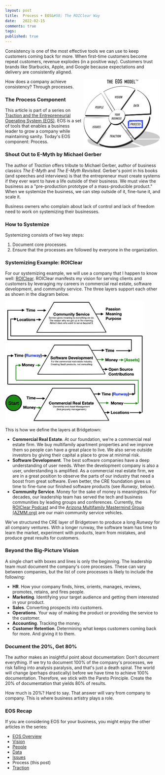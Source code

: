 ```yaml
---
layout: post
title:  Process + EOS&#58; The ROIClear Way
date:   2022-02-15
comments: true
tags: 
published: true
---
```


Consistency is one of the most effective tools we can use to keep customers coming back for more. When first-time customers become repeat customers, revenue explodes (in a positive way). Customers trust brands like Starbucks, Apple, and Google because expectations and delivery are consistently aligned.

<a href="/blog/2022/02/15/process-plus-eos/"><img src="/images/EOS_Process.jpg" align="right" width="250" padding="10" alt="Process and the Entrepreneurial Operating System (EOS)" title="Process and the Entrepreneurial Operating System (EOS)" /></a>

How does a company achieve consistency? Through processes.

### The Process Component

This article is part of a series on [Traction and the Entrepreneurial Operating System (EOS)](/blog/2021/02/15/traction-entrepreneurial-operating-system-eos/). EOS is a set of tools that enables a business leader to grow a company while maintaining sanity. Today's EOS component: Process.

<!--more-->

### Shout Out to E-Myth by Michael Gerber

The author of _Traction_ offers tribute to Michael Gerber, author of business classics _The E-Myth_ and _The E-Myth Revisited_. Gerber's point in his books (and speeches and interviews) is that the entrepreneur must create systems if they ever want to have a life outside of their business. We must view the business as a "pre-production prototype of a mass-producible product." When we systemize the business, we can step outside of it, fine-tune it, and scale it.

Business owners who complain about lack of control and lack of freedom need to work on systemizing their businesses.

### How to Systemize

Systemizing consists of two key steps:

1. Document core processes.
2. Ensure that the processes are followed by everyone in the organization.

### Systemizing Example: ROIClear

For our systemizing example, we will use a company that I happen to know well: [ROIClear](https://ROIClear.com). ROIClear manifests my vision for serving clients and customers by leveraging my careers in commercial real estate, software development, and community service. The three layers support each other as shown in the diagram below.

<img src="/images/ROIClear_business_plan.jpg" width="450" padding="10" alt="ROIClear Business Plan" title="ROIClear Business Plan" />

This is how we define the layers at Bridgetown:

* **Commercial Real Estate**. At our foundation, we're a commercial real estate firm. We buy multifamily apartment properties and we improve them so people can have a great place to live. We also serve outside investors by giving their capital a place to grow at minimal risk.
* **Software Development**. The best software companies have a deep understanding of user needs. When the development company is also a user, understanding is amplified. As a commercial real estate firm, we are in a great position to observe the parts of our industry that need a boost from great software. Even better, the CRE foundation gives us time to fine-tune our finished software products (see _Runway_, below).
* **Community Service**. Money for the sake of money is meaningless. For decades, our leadership team has served the tech and business communities by leading groups and conferences. Currently, the [ROIClear Podcast](https://www.youtube.com/@roiclear) and the [Arizona Multifamily Mastermind Group (AZMM.org)](https://AZMM.org) are our main community service vehicles.

We've structured the CRE layer of Bridgetown to produce a long _Runway_ for all company ventures. With a longer runway, the software team has time to learn the market, experiment with products, learn from mistakes, and produce great results for customers. 

### Beyond the Big-Picture Vision

A single chart with boxes and lines is only the beginning. The leadership team must document the company's core processes. These can vary between companies, but the list of core processes is likely to include the following:

* **HR**. How your company finds, hires, orients, manages, reviews, promotes, retains, and fires people.
* **Marketing**. Identifying your target audience and getting them interested in your product.
* **Sales**. Converting prospects into customers.
* **Operations**. Your way of making the product or providing the service to the customer.
* **Accounting**. Tracking the money.
* **Customer Retention**. Determining what keeps customers coming back for more. And giving it to them.

### Document the 20%, Get 80%

The author makes an insightful point about documentation: Don't document everything. If we try to document 100% of the company's processes, we risk falling into analysis paralysis, and that's just a death spiral. The world will change (perhaps drastically) before we have time to achieve 100% documentation. Therefore, we stick with the Pareto Principle. Create the 20% of documentation that yields 80% of results.

How much is 20%? Hard to say. That answer will vary from company to company. This is where business artistry plays a role.  

### EOS Recap

If you are considering EOS for your business, you might enjoy the other articles in the series:

* [EOS Overview](/blog/2021/02/15/traction-entrepreneurial-operating-system-eos/)
* [Vision](/blog/2021/03/08/vision-and-eos/)
* [People](/blog/2021/04/08/people-and-eos/)
* [Data](/blog/2022/02/04/data-plus-eos/) 
* [Issues](/blog/2022/02/10/issues-plus-eos/)
* Process (this post)
* [Traction](/blog/2022/02/21/traction-component-plus-eos/)


